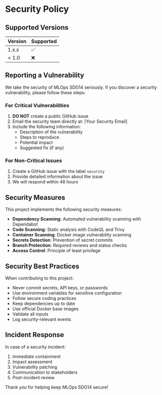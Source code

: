 # Security Policy

## Supported Versions

| Version | Supported          |
| ------- | ------------------ |
| 1.x.x   | :white_check_mark: |
| < 1.0   | :x:                |

## Reporting a Vulnerability

We take the security of MLOps SDG14 seriously. If you discover a security vulnerability, please follow these steps:

### For Critical Vulnerabilities

1. **DO NOT** create a public GitHub issue
2. Email the security team directly at: [Your Security Email]
3. Include the following information:
   - Description of the vulnerability
   - Steps to reproduce
   - Potential impact
   - Suggested fix (if any)

### For Non-Critical Issues

1. Create a GitHub issue with the label `security`
2. Provide detailed information about the issue
3. We will respond within 48 hours

## Security Measures

This project implements the following security measures:

- **Dependency Scanning**: Automated vulnerability scanning with Dependabot
- **Code Scanning**: Static analysis with CodeQL and Trivy
- **Container Scanning**: Docker image vulnerability scanning
- **Secrets Detection**: Prevention of secret commits
- **Branch Protection**: Required reviews and status checks
- **Access Control**: Principle of least privilege

## Security Best Practices

When contributing to this project:

- Never commit secrets, API keys, or passwords
- Use environment variables for sensitive configuration
- Follow secure coding practices
- Keep dependencies up to date
- Use official Docker base images
- Validate all inputs
- Log security-relevant events

## Incident Response

In case of a security incident:

1. Immediate containment
2. Impact assessment
3. Vulnerability patching
4. Communication to stakeholders
5. Post-incident review

Thank you for helping keep MLOps SDG14 secure!
